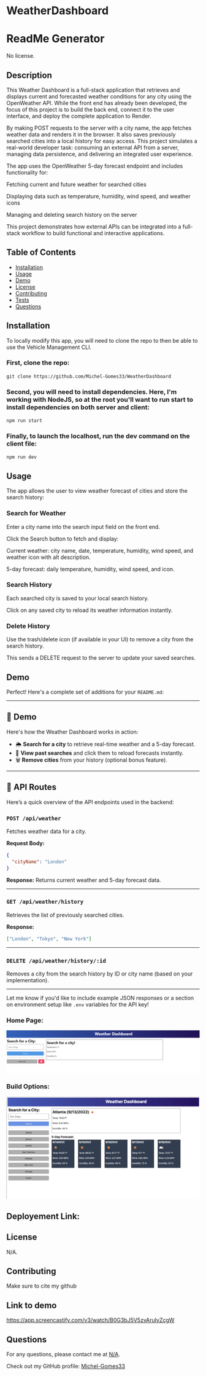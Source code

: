 # WeatherDashboard

# ReadMe Generator

No license.

## Description

This Weather Dashboard is a full-stack application that retrieves and displays current and forecasted weather conditions for any city using the OpenWeather API. While the front end has already been developed, the focus of this project is to build the back end, connect it to the user interface, and deploy the complete application to Render.

By making POST requests to the server with a city name, the app fetches weather data and renders it in the browser. It also saves previously searched cities into a local history for easy access. This project simulates a real-world developer task: consuming an external API from a server, managing data persistence, and delivering an integrated user experience.

The app uses the OpenWeather 5-day forecast endpoint and includes functionality for:

Fetching current and future weather for searched cities

Displaying data such as temperature, humidity, wind speed, and weather icons

Managing and deleting search history on the server

This project demonstrates how external APIs can be integrated into a full-stack workflow to build functional and interactive applications.


## Table of Contents

- [Installation](#installation)
- [Usage](#usage)
- [Demo](#Demo)
- [License](#license)
- [Contributing](#contributing)
- [Tests](#tests)
- [Questions](#questions)

## Installation

To locally modify this app, you will need to clone the repo to then be able to use the Vehicle Management CLI.

<h3>First, clone the repo:</h3>

```
git clone https://github.com/Michel-Gomes33/WeatherDashboard
 ``` 

<h3>Second, you will need to install dependencies. Here, I'm working with NodeJS, so at the root you'll want to run start to install dependencies on both server and client:</h3>

```
npm run start
```
<h3>Finally, to launch the localhost, run the dev command on the client file: </h3>

```
npm run dev
```


## Usage

The app allows the user to view weather forecast of cities and store the search history:

<h3>Search for Weather</h3>

Enter a city name into the search input field on the front end.

Click the Search button to fetch and display:

Current weather: city name, date, temperature, humidity, wind speed, and weather icon with alt description.

5-day forecast: daily temperature, humidity, wind speed, and icon.

<h3>Search History</h3>


Each searched city is saved to your local search history.

Click on any saved city to reload its weather information instantly.

<h3>Delete History</h3>


Use the trash/delete icon (if available in your UI) to remove a city from the search history.

This sends a DELETE request to the server to update your saved searches.


## Demo

Perfect! Here's a complete set of additions for your `README.md`:

---

## 🎥 Demo

Here's how the Weather Dashboard works in action:

- 🌦 **Search for a city** to retrieve real-time weather and a 5-day forecast.
- 📜 **View past searches** and click them to reload forecasts instantly.
- 🗑️ **Remove cities** from your history (optional bonus feature).

---

## 🧪 API Routes

Here’s a quick overview of the API endpoints used in the backend:

### `POST /api/weather`
Fetches weather data for a city.

**Request Body:**
```json
{
  "cityName": "London"
}
```

**Response:**
Returns current weather and 5-day forecast data.

---

### `GET /api/weather/history`
Retrieves the list of previously searched cities.

**Response:**
```json
["London", "Tokyo", "New York"]
```

---

### `DELETE /api/weather/history/:id`
Removes a city from the search history by ID or city name (based on your implementation).

---

Let me know if you'd like to include example JSON responses or a section on environment setup like `.env` variables for the API key!

<h3>Home Page:</h3>

![IHome Page](./assets/img1.png)

<h3>Build Options:</h3>

![Weather History](./assets/img2.png)

## Deployement Link:

## License

N/A.

## Contributing

Make sure to cite my github

## Link to demo

https://app.screencastify.com/v3/watch/B0G3bJ5V5zvAruIvZcgW

## Questions

For any questions, please contact me at [N/A](mailto:N/A).

Check out my GitHub profile: [Michel-Gomes33](https://github.com/Michel-Gomes33)
    